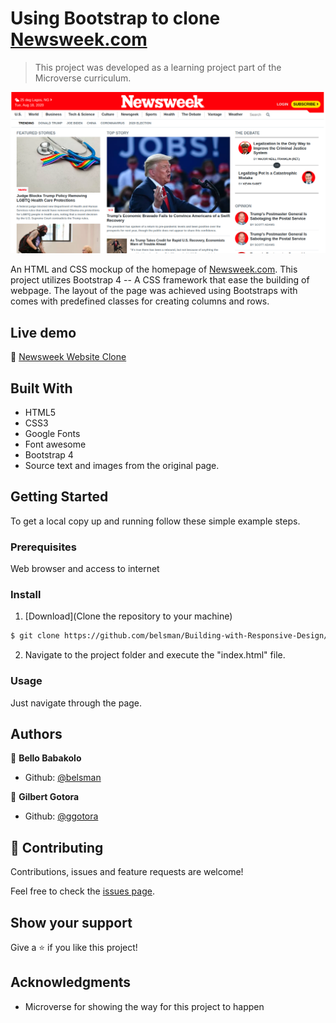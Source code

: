 # Using Bootstrap to clone [Newsweek.com](https://www.newsweek.com/)

> This project was developed as a learning project part of the Microverse curriculum.

![screenshot](./images/screenshot.png)

An HTML and CSS mockup of the homepage of [Newsweek.com](https://www.newsweek.com/). This project utilizes Bootstrap 4 -- 
A CSS framework that ease the building of webpage. The layout of the page was achieved using Bootstraps with comes with predefined classes for creating columns and rows.

## Live demo

🔗 [Newsweek Website Clone](https://rawcdn.githack.com/belsman/Using-Bootstrap/e0d32bf38a83b16db2cd47e3f4965ed4811c0cf8/index.html)

## Built With

- HTML5
- CSS3
- Google Fonts
- Font awesome
- Bootstrap 4
- Source text and images from the original page.


## Getting Started

To get a local copy up and running follow these simple example steps.

### Prerequisites

Web browser and access to internet

### Install

1) [Download](Clone the repository to your machine)

```sh
$ git clone https://github.com/belsman/Building-with-Responsive-Design/tree/develop
```

2) Navigate to the project folder and execute the "index.html" file.

### Usage

Just navigate through the page.

## Authors

👤 **Bello Babakolo**

- Github: [@belsman](https://github.com/belsman)


👤 **Gilbert Gotora**

- Github: [@ggotora](https://github.com/ggotora)



## 🤝 Contributing

Contributions, issues and feature requests are welcome!

Feel free to check the [issues page](issues/).

## Show your support

Give a ⭐️ if you like this project!

## Acknowledgments

- Microverse for showing the way for this project to happen

